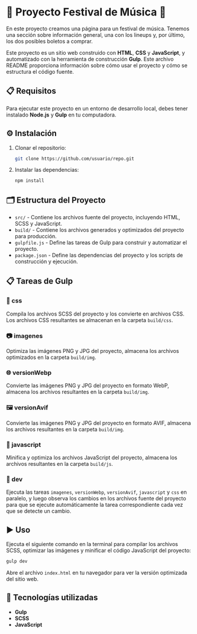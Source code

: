 # 🎤 Proyecto Festival de Música 🎉

En este proyecto creamos una página para un festival de música. Tenemos una sección sobre información general, una con los lineups y, por último, los dos posibles boletos a comprar.

Este proyecto es un sitio web construido con **HTML**, **CSS** y **JavaScript**, y automatizado con la herramienta de construcción **Gulp**. Este archivo README proporciona información sobre cómo usar el proyecto y cómo se estructura el código fuente.

## 📋 Requisitos

Para ejecutar este proyecto en un entorno de desarrollo local, debes tener instalado **Node.js** y **Gulp** en tu computadora.

## ⚙️ Instalación

1. Clonar el repositorio:
    ```bash
    git clone https://github.com/usuario/repo.git
    ```
2. Instalar las dependencias:
    ```bash
    npm install
    ```

## 🗂️ Estructura del Proyecto

- `src/` - Contiene los archivos fuente del proyecto, incluyendo HTML, SCSS y JavaScript.
- `build/` - Contiene los archivos generados y optimizados del proyecto para producción.
- `gulpfile.js` - Define las tareas de Gulp para construir y automatizar el proyecto.
- `package.json` - Define las dependencias del proyecto y los scripts de construcción y ejecución.

## 📋 Tareas de Gulp

### 🎨 css
Compila los archivos SCSS del proyecto y los convierte en archivos CSS. Los archivos CSS resultantes se almacenan en la carpeta `build/css`.

### 📷 imagenes
Optimiza las imágenes PNG y JPG del proyecto, almacena los archivos optimizados en la carpeta `build/img`.

### 🌐 versionWebp
Convierte las imágenes PNG y JPG del proyecto en formato WebP, almacena los archivos resultantes en la carpeta `build/img`.

### 🖼️ versionAvif
Convierte las imágenes PNG y JPG del proyecto en formato AVIF, almacena los archivos resultantes en la carpeta `build/img`.

### 🚀 javascript
Minifica y optimiza los archivos JavaScript del proyecto, almacena los archivos resultantes en la carpeta `build/js`.

### 🔄 dev
Ejecuta las tareas `imagenes`, `versionWebp`, `versionAvif`, `javascript` y `css` en paralelo, y luego observa los cambios en los archivos fuente del proyecto para que se ejecute automáticamente la tarea correspondiente cada vez que se detecte un cambio.

## ▶️ Uso
Ejecuta el siguiente comando en la terminal para compilar los archivos SCSS, optimizar las imágenes y minificar el código JavaScript del proyecto:
```bash
gulp dev
```
Abre el archivo `index.html` en tu navegador para ver la versión optimizada del sitio web.

## 🔧 Tecnologías utilizadas

- **Gulp**
- **SCSS**
- **JavaScript**
